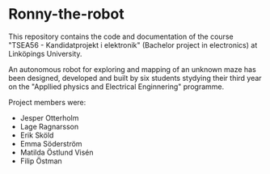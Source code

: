 # Ronny-the-robot
This repository contains the code and documentation of the course "TSEA56 - Kandidatprojekt i elektronik" (Bachelor project in electronics) at Linköpings University.

An autonomous robot for exploring and mapping of an unknown maze has been designed, developed and built by six students stydying their third year on the "Appllied physics and Electrical Enginnering" programme.

Project members were:
* Jesper Otterholm
* Lage Ragnarsson
* Erik Sköld
* Emma Söderström
* Matilda Östlund Visén
* Filip Östman
